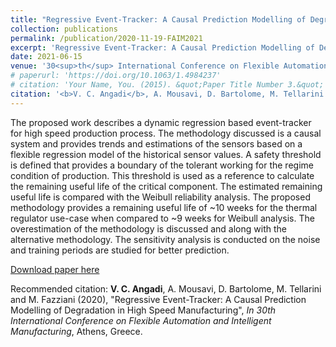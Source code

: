 ```yaml
---
title: "Regressive Event-Tracker: A Causal Prediction Modelling of Degradation in High Speed Manufacturing"
collection: publications
permalink: /publication/2020-11-19-FAIM2021
excerpt: 'Regressive Event-Tracker: A Causal Prediction Modelling of Degradation in High Speed Manufacturing.'
date: 2021-06-15
venue: '30<sup>th</sup> International Conference on Flexible Automation and Intelligent Manufacturing, Athens, Greece'
# paperurl: 'https://doi.org/10.1063/1.4984237'
# citation: 'Your Name, You. (2015). &quot;Paper Title Number 3.&quot; <i>Journal 1</i>. 1(3).'
citation: '<b>V. C. Angadi</b>, A. Mousavi, D. Bartolome, M. Tellarini and M. Fazziani  (2020), &quot;Regressive Event-Tracker: A Causal Prediction Modelling of Degradation in High Speed Manufacturing&quot;, <i>In 30th International Conference on Flexible Automation and Intelligent Manufacturing</i>, Athens, Greece.'
---
```

The proposed work describes a dynamic regression based event-tracker for high speed production process. The methodology discussed is a causal system and provides trends and estimations of the sensors based on a flexible regression model of the historical sensor values. A safety threshold is defined that provides a boundary of the tolerant working for the regime condition of production. This threshold is used as a reference to calculate the remaining useful life of the critical component. The estimated remaining useful life is compared with the Weibull reliability analysis. The proposed methodology provides a remaining useful life of ~10 weeks for the thermal regulator use-case when compared to ~9 weeks for Weibull analysis. The overestimation of the methodology is discussed and along with the alternative methodology. The sensitivity analysis is conducted on the noise and training periods are studied for better prediction.

[Download paper here](https://doi.org/10.1016/j.promfg.2020.10.218)

Recommended citation: <b>V. C. Angadi</b>, A. Mousavi, D. Bartolome, M. Tellarini and M. Fazziani (2020), &quot;Regressive Event-Tracker: A Causal Prediction Modelling of Degradation in High Speed Manufacturing&quot;, <i>In 30th International Conference on Flexible Automation and Intelligent Manufacturing</i>, Athens, Greece.
